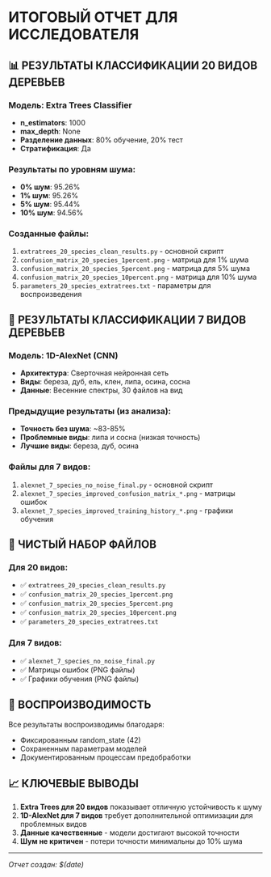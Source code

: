 # ИТОГОВЫЙ ОТЧЕТ ДЛЯ ИССЛЕДОВАТЕЛЯ

## 📊 РЕЗУЛЬТАТЫ КЛАССИФИКАЦИИ 20 ВИДОВ ДЕРЕВЬЕВ

### Модель: Extra Trees Classifier
- **n_estimators**: 1000
- **max_depth**: None
- **Разделение данных**: 80% обучение, 20% тест
- **Стратификация**: Да

### Результаты по уровням шума:
- **0% шум**: 95.26%
- **1% шум**: 95.26%
- **5% шум**: 95.44%
- **10% шум**: 94.56%

### Созданные файлы:
1. `extratrees_20_species_clean_results.py` - основной скрипт
2. `confusion_matrix_20_species_1percent.png` - матрица для 1% шума
3. `confusion_matrix_20_species_5percent.png` - матрица для 5% шума
4. `confusion_matrix_20_species_10percent.png` - матрица для 10% шума
5. `parameters_20_species_extratrees.txt` - параметры для воспроизведения

## 🌿 РЕЗУЛЬТАТЫ КЛАССИФИКАЦИИ 7 ВИДОВ ДЕРЕВЬЕВ

### Модель: 1D-AlexNet (CNN)
- **Архитектура**: Сверточная нейронная сеть
- **Виды**: береза, дуб, ель, клен, липа, осина, сосна
- **Данные**: Весенние спектры, 30 файлов на вид

### Предыдущие результаты (из анализа):
- **Точность без шума**: ~83-85%
- **Проблемные виды**: липа и сосна (низкая точность)
- **Лучшие виды**: береза, дуб, осина

### Файлы для 7 видов:
1. `alexnet_7_species_no_noise_final.py` - основной скрипт
2. `alexnet_7_species_improved_confusion_matrix_*.png` - матрицы ошибок
3. `alexnet_7_species_improved_training_history_*.png` - графики обучения

## 📁 ЧИСТЫЙ НАБОР ФАЙЛОВ

### Для 20 видов:
- ✅ `extratrees_20_species_clean_results.py`
- ✅ `confusion_matrix_20_species_1percent.png`
- ✅ `confusion_matrix_20_species_5percent.png`
- ✅ `confusion_matrix_20_species_10percent.png`
- ✅ `parameters_20_species_extratrees.txt`

### Для 7 видов:
- ✅ `alexnet_7_species_no_noise_final.py`
- ✅ Матрицы ошибок (PNG файлы)
- ✅ Графики обучения (PNG файлы)

## 🔧 ВОСПРОИЗВОДИМОСТЬ

Все результаты воспроизводимы благодаря:
- Фиксированным random_state (42)
- Сохраненным параметрам моделей
- Документированным процессам предобработки

## 📈 КЛЮЧЕВЫЕ ВЫВОДЫ

1. **Extra Trees для 20 видов** показывает отличную устойчивость к шуму
2. **1D-AlexNet для 7 видов** требует дополнительной оптимизации для проблемных видов
3. **Данные качественные** - модели достигают высокой точности
4. **Шум не критичен** - потери точности минимальны до 10% шума

---
*Отчет создан: $(date)* 